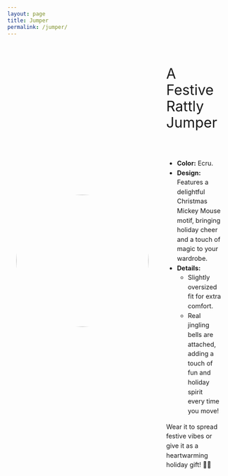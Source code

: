 ```yaml
---
layout: page
title: Jumper
permalink: /jumper/
---
```


<div class="post-content">
            <div class="serp">
              <div class="serp-col">
                <div class="serp-image">
                  <img
                    src="../assets/jumper.jpg"
                  />
                </div>
              </div>
              <div class="serp-col">
                <div class="serp-text-title">
               
A Festive Rattly Jumper
                </div>
                <div class="serp-text-desc">
                <ul>
                <li><b>Color:</b> Ecru.</li>
                <li><b>Design:</b> Features a delightful Christmas Mickey Mouse motif, bringing holiday cheer and a touch of magic to your wardrobe.</li>
                <li><b>Details:</b> 
                <ul>
                <li>
                Slightly oversized fit for extra comfort.
                </li>
                <li>
                Real jingling bells are attached, adding a touch of fun and holiday spirit every time you move!
                </li>
                </ul>
                </li>
</ul>
Wear it to spread festive vibes or give it as a heartwarming holiday gift! 🎄✨

            

<style>
  .serp {
    display: flex;
    margin-bottom: 2rem;
  }

  .serp-reverse {
    flex-direction: row-reverse;
  }

  .serp-col {
    flex: 50%;
    max-width: 800px;
    width: 100%;
    margin: 20px;
    display: flex;
    flex-direction: column;
    align-items: center;
    justify-content: center;
  }
  .serp-image {
    max-width: 800px;
    display: flex;
    justify-content: center;
    align-items: center;
    width: 100%;
  }

  img {
    border-radius: 50%;
    transition: transform 1s;
    width: 300px;
    height: 300px;
    object-fit: cover;
  }

  img:hover {
    transform: scale(1.05);
  }

  .serp-text-title {
    font-size: 2rem;
    line-height: 1.15;
    width: 100%;
    margin-bottom: 1rem;
    text-align: left;
  }
  .serp-text-desc {
    font-size: 0.9rem;
    line-height: 1.5;
  }

  .subtitle {
    max-width: 250px;
    width: 100%;
    font-size: 1.5rem;
    font-weight: 700;
    text-align: center;
  }

  @media only screen and (max-width: 800px) {
    img {
      height: 250px;
      width: 250px;
    }
  }
  @media only screen and (max-width: 600px) {
    .serp {
      flex-direction: column;
      justify-content: center;
      align-items: center;
      margin-bottom: 3rem;
    }

    .serp-reverse {
      flex-direction: column;
    }

    .serp-col {
      flex: 100%;
      max-width: 300px;
      width: 100%;
      display: flex;
      flex-direction: column;
      align-items: center;
      justify-content: center;
    }

    .serp-text-title {
      font-size: 1.4rem;
      text-align: center;
    }
    .serp-text-desc {
      text-align: center;
    }
    h1 {
      text-align: center !important;
    }
  }
</style>
